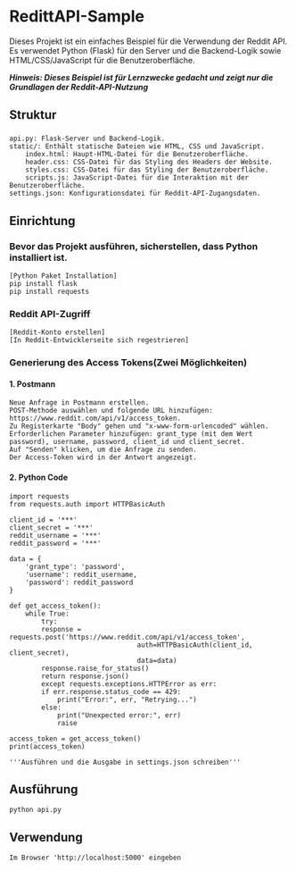 # RedittAPI-Sample
Dieses Projekt ist ein einfaches Beispiel für die Verwendung der Reddit API. Es verwendet Python (Flask) für den Server und die Backend-Logik sowie HTML/CSS/JavaScript für die Benutzeroberfläche.

***Hinweis: Dieses Beispiel ist für Lernzwecke gedacht und zeigt nur die Grundlagen der Reddit-API-Nutzung***

## Struktur
### 
    api.py: Flask-Server und Backend-Logik.
    static/: Enthält statische Dateien wie HTML, CSS und JavaScript.
        index.html: Haupt-HTML-Datei für die Benutzeroberfläche.
        header.css: CSS-Datei für das Styling des Headers der Website.
        styles.css: CSS-Datei für das Styling der Benutzeroberfläche.
        scripts.js: JavaScript-Datei für die Interaktion mit der Benutzeroberfläche.
    settings.json: Konfigurationsdatei für Reddit-API-Zugangsdaten.

## Einrichtung
### Bevor das Projekt ausführen, sicherstellen, dass Python installiert ist. 
    [Python Paket Installation]
    pip install flask
    pip install requests

### Reddit API-Zugriff
    [Reddit-Konto erstellen]
    [In Reddit-Entwicklerseite sich regestrieren]

### Generierung des Access Tokens(Zwei Möglichkeiten)
#### 1. Postmann
    Neue Anfrage in Postmann erstellen.
    POST-Methode auswählen und folgende URL hinzufügen: https://www.reddit.com/api/v1/access_token.
    Zu Registerkarte "Body" gehen und "x-www-form-urlencoded" wählen.
    Erforderlichen Parameter hinzufügen: grant_type (mit dem Wert password), username, password, client_id und client_secret.
    Auf "Senden" klicken, um die Anfrage zu senden.
    Der Access-Token wird in der Antwort angezeigt.

#### 2. Python Code
    import requests
    from requests.auth import HTTPBasicAuth

    client_id = '***'
    client_secret = '***'
    reddit_username = '***'
    reddit_password = '***'

    data = {
        'grant_type': 'password',
        'username': reddit_username,
        'password': reddit_password
    }

    def get_access_token():
        while True:
            try:
            response = requests.post('https://www.reddit.com/api/v1/access_token',
                                    auth=HTTPBasicAuth(client_id, client_secret),
                                    data=data)
            response.raise_for_status()
            return response.json()
            except requests.exceptions.HTTPError as err:
            if err.response.status_code == 429:
                print("Error:", err, "Retrying...")
            else:
                print("Unexpected error:", err)
                raise  

    access_token = get_access_token()
    print(access_token)

    '''Ausführen und die Ausgabe in settings.json schreiben'''

## Ausführung
    python api.py

## Verwendung
    Im Browser 'http://localhost:5000' eingeben
